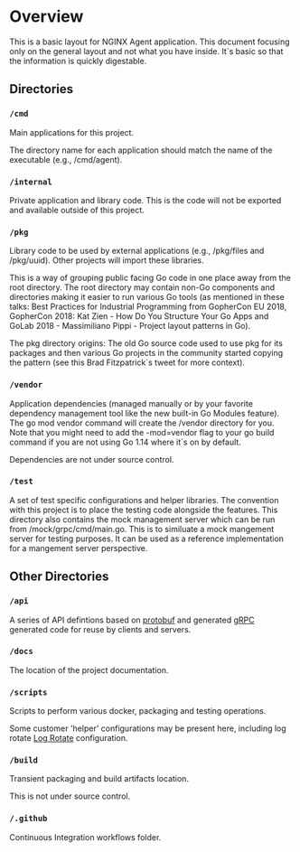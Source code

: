 # Overview

This is a basic layout for NGINX Agent application. This document focusing only on the general layout and not what you have inside. It`s basic so that the information is quickly digestable. 

## Directories

### `/cmd`

Main applications for this project.

The directory name for each application should match the name of the executable (e.g., /cmd/agent).

### `/internal`

Private application and library code. This is the code will not be exported and available outside of this project.

### `/pkg`

Library code to be used by external applications (e.g., /pkg/files and /pkg/uuid). Other projects will import these libraries.

This is a way of grouping public facing Go code in one place away from the root directory. The root directory may contain non-Go components and directories making it easier to run various Go tools (as mentioned in these talks: Best Practices for Industrial Programming from GopherCon EU 2018, GopherCon 2018: Kat Zien - How Do You Structure Your Go Apps and GoLab 2018 - Massimiliano Pippi - Project layout patterns in Go).

The pkg directory origins: The old Go source code used to use pkg for its packages and then various Go projects in the community started copying the pattern (see this Brad Fitzpatrick`s tweet for more context).

### `/vendor`

Application dependencies (managed manually or by your favorite dependency management tool like the new built-in Go Modules feature). The go mod vendor command will create the /vendor directory for you. Note that you might need to add the -mod=vendor flag to your go build command if you are not using Go 1.14 where it`s on by default.

Dependencies are not under source control.

### `/test`

A set of test specific configurations and helper libraries. The convention with this project is to place the testing code alongside the features. This directory also contains the mock management server which can be run from /mock/grpc/cmd/main.go. This is to similuate a mock mangement server for testing purposes. It can be used as a reference implementation for a mangement server perspective.

## Other Directories

### `/api`

A series of API defintions based on [protobuf](https://github.com/golang/protobuf) and generated [gRPC](https://grpc.io/) generated code for reuse by clients and servers.

### `/docs`

The location of the project documentation.

### `/scripts`

Scripts to perform various docker, packaging and testing operations.

Some customer 'helper' configurations may be present here, including log rotate [Log Rotate](https://linux.die.net/man/8/logrotate) configuration.

### `/build`

Transient packaging and build artifacts location.

This is not under source control.

### `/.github`

Continuous Integration workflows folder.